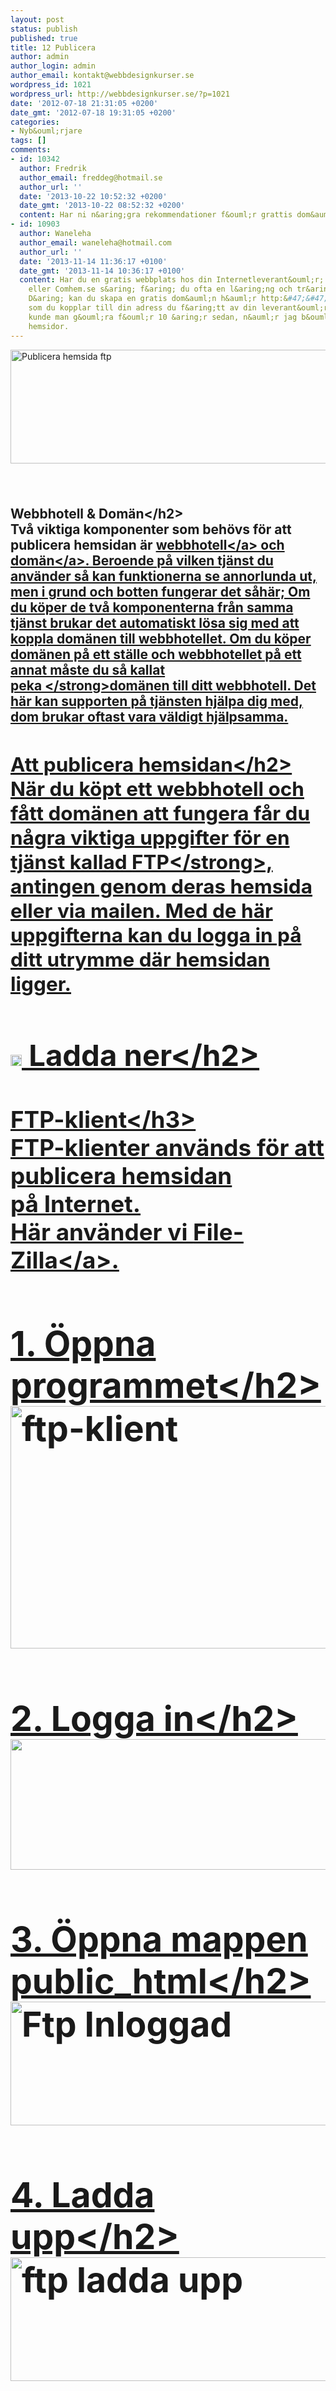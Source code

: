 ```yaml
---
layout: post
status: publish
published: true
title: 12 Publicera
author: admin
author_login: admin
author_email: kontakt@webbdesignkurser.se
wordpress_id: 1021
wordpress_url: http://webbdesignkurser.se/?p=1021
date: '2012-07-18 21:31:05 +0200'
date_gmt: '2012-07-18 19:31:05 +0200'
categories:
- Nyb&ouml;rjare
tags: []
comments:
- id: 10342
  author: Fredrik
  author_email: freddeg@hotmail.se
  author_url: ''
  date: '2013-10-22 10:52:32 +0200'
  date_gmt: '2013-10-22 08:52:32 +0200'
  content: Har ni n&aring;gra rekommendationer f&ouml;r grattis dom&auml;ner?
- id: 10903
  author: Waneleha
  author_email: waneleha@hotmail.com
  author_url: ''
  date: '2013-11-14 11:36:17 +0100'
  date_gmt: '2013-11-14 10:36:17 +0100'
  content: Har du en gratis webbplats hos din Internetleverant&ouml;r; tex. Telia.se
    eller Comhem.se s&aring; f&aring; du ofta en l&aring;ng och tr&aring;kig dom&auml;nadress.
    D&aring; kan du skapa en gratis dom&auml;n h&auml;r http:&#47;&#47;3w.se&#47;
    som du kopplar till din adress du f&aring;tt av din leverant&ouml;r. S&aring;
    kunde man g&ouml;ra f&ouml;r 10 &aring;r sedan, n&auml;r jag b&ouml;rjade bygga
    hemsidor.
---
```

<p><img src="&#47;wp-content&#47;uploads&#47;2013&#47;02&#47;nyborjare-publicera.png" alt="Publicera hemsida ftp" width="695" height="182" class="alignnone size-full wp-image-2955" &#47;></p>
<h1 style="text-indent: -999px; height:0px">Publicera en hemsida<&#47;h1></p>
<h2>Webbhotell &amp; Dom&auml;n<&#47;h2><br />
Tv&aring; viktiga komponenter som beh&ouml;vs f&ouml;r att publicera hemsidan &auml;r <a href="&#47;webbhotell&#47;" target="_blank">webbhotell<&#47;a> och <a href="http:&#47;&#47;webbdesignkurser.se&#47;domannamn&#47;" target="_blank">dom&auml;n<&#47;a>. Beroende p&aring; vilken tj&auml;nst du anv&auml;nder s&aring; kan funktionerna se&nbsp;annorlunda&nbsp;ut, men i grund och botten fungerar det s&aring;h&auml;r; Om du k&ouml;per de tv&aring;&nbsp;komponenterna fr&aring;n samma tj&auml;nst brukar det automatiskt l&ouml;sa sig med att koppla dom&auml;nen till webbhotellet. Om du k&ouml;per dom&auml;nen p&aring; ett st&auml;lle och webbhotellet p&aring; ett annat m&aring;ste du s&aring; kallat <strong>peka&nbsp;<&#47;strong>dom&auml;nen till ditt webbhotell. Det h&auml;r kan supporten p&aring; tj&auml;nsten hj&auml;lpa dig med, dom brukar oftast vara v&auml;ldigt hj&auml;lpsamma.</p>
<h2>Att publicera hemsidan<&#47;h2><br />
N&auml;r du k&ouml;pt ett webbhotell och f&aring;tt dom&auml;nen att fungera f&aring;r du n&aring;gra viktiga uppgifter f&ouml;r en tj&auml;nst kallad <strong>FTP<&#47;strong>, antingen genom deras hemsida eller via mailen. Med de h&auml;r uppgifterna kan du logga in p&aring; ditt utrymme d&auml;r hemsidan ligger.</p>
<h2><img class="alignnone size-full wp-image-176" src="http:&#47;&#47;webbdesignkurser.se&#47;wp-content&#47;uploads&#47;2012&#47;07&#47;laddaner6.png" alt="" width="18" height="18" &#47;>&nbsp;Ladda ner<&#47;h2></p>
<h3>FTP-klient<&#47;h3><br />
FTP-klienter anv&auml;nds f&ouml;r att publicera hemsidan p&aring;&nbsp;Internet.<br />
H&auml;r anv&auml;nder vi <a href="http:&#47;&#47;filezilla-project.org&#47;download.php?type=client" target="_blank"> File-Zilla<&#47;a>.</p>
<h2>1. &Ouml;ppna programmet<&#47;h2><br />
<img src="&#47;wp-content&#47;uploads&#47;2012&#47;07&#47;ftp-klient.png" alt="ftp-klient" width="700" height="388" class="alignnone size-full wp-image-3177" &#47;></p>
<h2>2. Logga in<&#47;h2><br />
<img src="&#47;wp-content&#47;uploads&#47;2012&#47;07&#47;logga-in-ftp.png" alt="" width="700" height="209" class="alignnone size-full wp-image-3175" &#47;></p>
<h2>3. &Ouml;ppna mappen public_html<&#47;h2><br />
<img class="alignnone size-full wp-image-961" title="" src="&#47;wp-content&#47;uploads&#47;2013&#47;02&#47;ftp-inloggad.png" alt="Ftp Inloggad" width="703" height="198" &#47;></p>
<h2>4. Ladda upp<&#47;h2><br />
<img class="alignnone size-full wp-image-1066" title="" src="&#47;wp-content&#47;uploads&#47;2012&#47;07&#47;ftp-ladda-upp1.png" alt="ftp ladda upp" width="690" height="198" &#47;></p>
